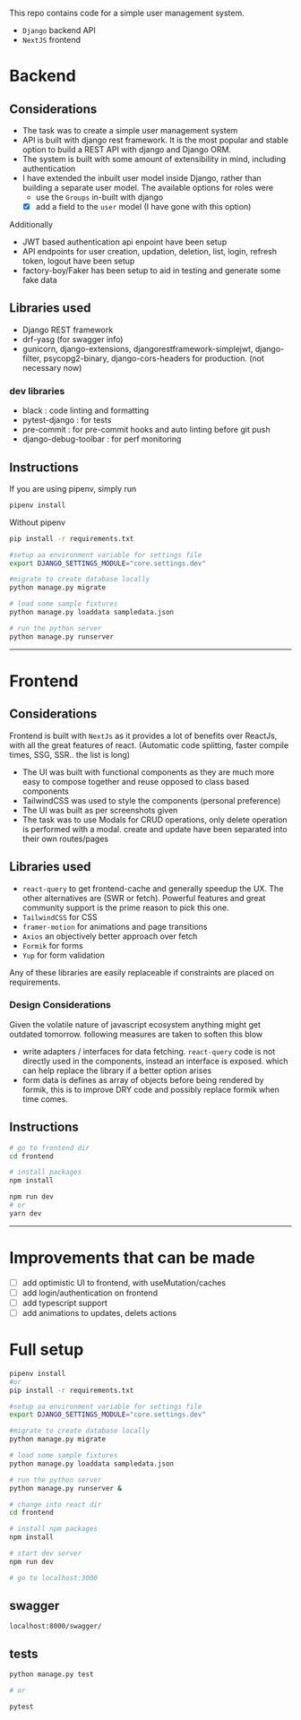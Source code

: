 This repo contains code for a simple user management system.

- `Django` backend API
- `NextJS` frontend

# Backend

## Considerations

- The task was to create a simple user management system
- API is built with django rest framework. It is the most popular and stable option to build a REST API with django and Django ORM.
- The system is built with some amount of extensibility in mind, including authentication
- I have extended the inbuilt user model inside Django, rather than building a separate user model. The available options for roles were
  - use the `Groups` in-built with django
  - [x] add a field to the `user` model (I have gone with this option)

Additionally

- JWT based authentication api enpoint have been setup
- API endpoints for user creation, updation, deletion, list, login, refresh token, logout have been setup
- factory-boy/Faker has been setup to aid in testing and generate some fake data

## Libraries used

- Django REST framework
- drf-yasg (for swagger info)
- gunicorn, django-extensions, djangorestframework-simplejwt, django-filter, psycopg2-binary, django-cors-headers for production. (not necessary now)

### dev libraries

- black : code linting and formatting
- pytest-django : for tests
- pre-commit : for pre-commit hooks and auto linting before git push
- django-debug-toolbar : for perf monitoring

## Instructions

If you are using pipenv, simply run

```bash
pipenv install
```

Without pipenv

```bash
pip install -r requirements.txt
```

```bash
#setup aa environment variable for settings file
export DJANGO_SETTINGS_MODULE="core.settings.dev"

#migrate to create database locally
python manage.py migrate

# load some sample fixtures
python manage.py loaddata sampledata.json

# run the python server
python manage.py runserver
```

---

# Frontend

## Considerations

Frontend is built with `NextJs` as it provides a lot of benefits over ReactJs, with all the great features of react. (Automatic code splitting, faster compile times, SSG, SSR.. the list is long)

- The UI was built with functional components as they are much more easy to compose together and reuse opposed to class based components
- TailwindCSS was used to style the components (personal preference)
- The UI was built as per screenshots given
- The task was to use Modals for CRUD operations, only delete operation is performed with a modal. create and update have been separated into their own routes/pages

## Libraries used

- `react-query` to get frontend-cache and generally speedup the UX. The other alternatives are (SWR or fetch). Powerful features and great community support is the prime reason to pick this one.
- `TailwindCSS` for CSS
- `framer-motion` for animations and page transitions
- `Axios` an objectively better approach over fetch
- `Formik` for forms
- `Yup` for form validation

Any of these libraries are easily replaceable if constraints are placed on requirements.

### Design Considerations

Given the volatile nature of javascript ecosystem anything might get outdated tomorrow. following measures are taken to soften this blow

- write adapters / interfaces for data fetching. `react-query` code is not directly used in the components, instead an interface is exposed. which can help replace the library if a better option arises
- form data is defines as array of objects before being rendered by formik, this is to improve DRY code and possibly replace formik when time comes.

## Instructions

```bash
# go to frontend dir
cd frontend

# install packages
npm install

npm run dev
# or
yarn dev
```

---

# Improvements that can be made

- [ ] add optimistic UI to frontend, with useMutation/caches
- [ ] add login/authentication on frontend
- [ ] add typescript support
- [ ] add animations to updates, delets actions

# Full setup

```bash
pipenv install
#or
pip install -r requirements.txt

#setup aa environment variable for settings file
export DJANGO_SETTINGS_MODULE="core.settings.dev"

#migrate to create database locally
python manage.py migrate

# load some sample fixtures
python manage.py loaddata sampledata.json

# run the python server
python manage.py runserver &

# change into react dir
cd frontend

# install npm packages
npm install

# start dev server
npm run dev

# go to localhost:3000
```

## swagger

```
localhost:8000/swagger/
```

## tests

```bash
python manage.py test

# or

pytest
```
